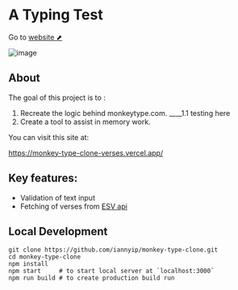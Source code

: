 # A Typing Test

Go to [website ⬈](https://monkey-type-clone-verses.vercel.app/)

![image](https://github.com/iannyip/monkey-type-clone/assets/69592180/502e6a66-d0c7-414c-be92-91f3bc39483f)


## About

The goal of this project is to :

1. Recreate the logic behind monkeytype.com.
____1.1 testing here
3. Create a tool to assist in memory work.

You can visit this site at:

https://monkey-type-clone-verses.vercel.app/



## Key features:

- Validation of text input
- Fetching of verses from [ESV api](https://api.esv.org/)



## Local Development

```
git clone https://github.com/iannyip/monkey-type-clone.git
cd monkey-type-clone
npm install
npm start     # to start local server at `localhost:3000`
npm run build # to create production build run
```
